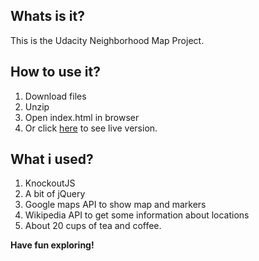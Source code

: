 ## Whats is it?

This is the Udacity Neighborhood Map Project.

## How to use it?

1. Download files
2. Unzip
3. Open index.html in browser
4. Or click [here](https://rakhmanovr.github.io/Map-Project/) to see live version.

## What i used?

1. KnockoutJS
2. A bit of jQuery
3. Google maps API to show map and markers
4. Wikipedia API to get some information about locations
5. About 20 cups of tea and coffee.

**Have fun exploring!**
